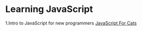 # Learning JavaScript

1.Intro to JavaScript for new programmers [JavaScript For Cats](http://jsforcats.com/)
